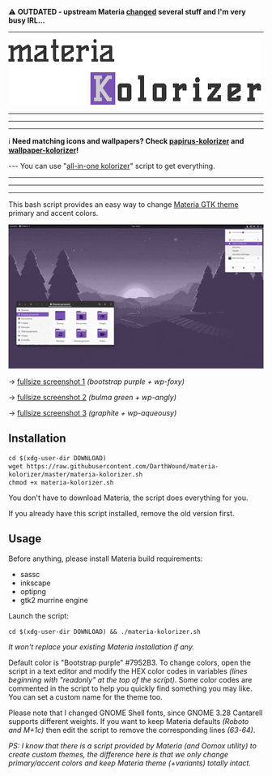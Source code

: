 :warning: **OUTDATED - upstream Materia [changed](https://github.com/nana-4/materia-theme/issues/220#issuecomment-460316054) several stuff and I'm very busy IRL...**

---

![title](materiaK-title.gif)

---
---
---

:information_source: **Need matching icons and wallpapers?
Check [papirus-kolorizer](https://github.com/DarthWound/papirus-kolorizer) and [wallpaper-kolorizer](https://github.com/DarthWound/wallpaper-kolorizer)!**

--- You can use "[all-in-one kolorizer](https://gist.github.com/DarthWound/01697d659b9f17dd4159b68b13745dfa)" script to get everything.

---
---
---

This bash script provides an easy way to change [Materia GTK theme](https://github.com/nana-4/materia-theme) primary and accent colors.

![showcase](kolorizerSW.gif)

-> [fullsize screenshot 1](kolorizerSC.png?raw=true) *(bootstrap purple + wp-foxy)*

-> [fullsize screenshot 2](kolorizerSK.png?raw=true) *(bulma green + wp-angly)*

-> [fullsize screenshot 3](kolorizerSG.png?raw=true) *(graphite + wp-aqueousy)*

## Installation

```
cd $(xdg-user-dir DOWNLOAD)
wget https://raw.githubusercontent.com/DarthWound/materia-kolorizer/master/materia-kolorizer.sh
chmod +x materia-kolorizer.sh
```

You don't have to download Materia, the script does everything for you.

If you already have this script installed, remove the old version first.

## Usage

Before anything, please install Materia build requirements:
- sassc
- inkscape
- optipng
- gtk2 murrine engine

Launch the script:

```
cd $(xdg-user-dir DOWNLOAD) && ./materia-kolorizer.sh
```

*It won't replace your existing Materia installation if any.*

Default color is "Bootstrap purple" #7952B3. To change colors, open the script in a text editor and modify the HEX color codes in variables *(lines beginning with "readonly" at the top of the script)*. Some color codes are commented in the script to help you quickly find something you may like. You can set a custom name for the theme too.

Please note that I changed GNOME Shell fonts, since GNOME 3.28 Cantarell supports different weights. If you want to keep Materia defaults *(Roboto and M+1c)* then edit the script to remove the corresponding lines *(63-64)*.

*PS: I know that there is a script provided by Materia (and Oomox utility) to create custom themes, the difference here is that we only change primary/accent colors and keep Materia theme (+variants) totally intact.*
